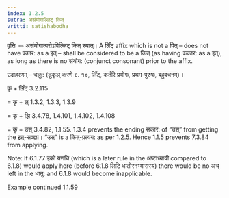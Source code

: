 ```yaml
---
index: 1.2.5
sutra: असंयोगाल्लिट् कित्
vritti: satishabodha
---
```



वृत्तिः --ः असंयोगात्परोऽपिल्लिट् कित् स्यात्। A लिँट् affix which is not a पित् – does not have पकार: as a इत् – shall be considered to be a कित् (as having ककार: as a इत्), as long as there is no संयोग: (conjunct consonant) prior to the affix.


उदाहरणम् – चक्रु: (डुकृञ् करणे ८. १०, लिँट्, कर्तरि प्रयोगः, प्रथम-पुरुषः, बहुवचनम्)।


कृ + लिँट् 3.2.115

= कृ + ल् 1.3.2, 1.3.3, 1.3.9

= कृ + झि 3.4.78, 1.4.101, 1.4.102, 1.4.108

= कृ + उस् 3.4.82, 1.1.55. 1.3.4 prevents the ending सकार: of “उस्” from getting the इत्-सञ्ज्ञा। “उस्” is a कित्-प्रत्यय: as per 1.2.5. Hence 1.1.5 prevents 7.3.84 from applying.


Note: If 6.1.77 इको यणचि (which is a later rule in the अष्टाध्यायी compared to 6.1.8) would apply here (before 6.1.8 लिटि धातोरनभ्यासस्य) there would be no अच् left in the धातु: and 6.1.8 would become inapplicable.


Example continued 1.1.59

